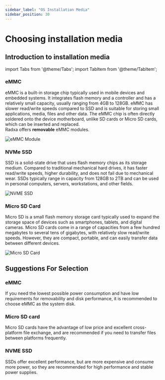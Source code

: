 ```yaml
---
sidebar_label: "OS Installation Media"
sidebar_position: 30
---
```


# Choosing installation media

## Introduction to installation media

import Tabs from '@theme/Tabs';
import TabItem from '@theme/TabItem';

<Tabs queryString="target">
  <TabItem value="eMMC" label="eMMC">

### eMMC

eMMC is a built-in storage chip typically used in mobile devices and embedded systems. It integrates flash memory and a controller and has a relatively small capacity, usually ranging from 4GB to 128GB. eMMC has slower read/write speeds compared to SSD and is suitable for storing small applications, media, files and other data. The eMMC chip is often directly soldered onto the device motherboard, unlike SD cards or Micro SD cards, which can be inserted and replaced.  
Radxa offers **removable** eMMC modules.

![eMMC Module](/img/accessories/emmc_related_01.webp)

</TabItem>

  <TabItem value="NVMe" label="NVMe">

### NVMe SSD

SSD is a solid-state drive that uses flash memory chips as its storage medium. Compared to traditional mechanical hard drives, it has faster read/write speeds, higher durability, and does not fail due to mechanical wear. SSDs typically range in capacity from 128GB to 2TB and can be used in personal computers, servers, workstations, and other fields.

![NVME SSD](/img/accessories/nvme-ssd-01.webp)

  </TabItem>

  <TabItem value="Micro SD" label="Micro SD" default>

### Micro SD Card

Micro SD is a small flash memory storage card typically used to expand the storage space of devices such as smartphones, tablets, and digital cameras. Micro SD cards come in a range of capacities from a few hundred megabytes to several tens of gigabytes, with relatively slow read/write speeds. However, they are compact, portable, and can easily transfer data between different devices.

![Micro SD Card](/img/accessories/micro-sd-01.webp)

</TabItem>
</Tabs>

## Suggestions For Selection

### eMMC

If you need the lowest possible power consumption and have low requirements for removability and disk performance, it is recommended to choose eMMC as the system disk.

### Micro SD card

Micro SD cards have the advantage of low price and excellent cross-platform file exchange, and are recommended if you need to transfer files between platforms frequently.

### NVME SSD

SSDs offer excellent performance, but are more expensive and consume more power, so they are recommended for high performance and stable power supplies.
